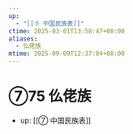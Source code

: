 ```yaml
---
up:
  - "[[⑦ 中国民族表]]"
ctime: 2025-03-01T13:58:47+08:00
aliases:
  - 仫佬族
mtime: 2025-09-09T12:37:04+08:00
---
```


# ⑦75 仫佬族

- up: [[⑦ 中国民族表]]
